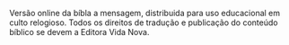Versão online da bíbla a mensagem, distribuida para uso educacional em culto relogioso.
Todos os direitos de tradução e publicação do conteúdo bíblico se devem a Editora Vida Nova.
